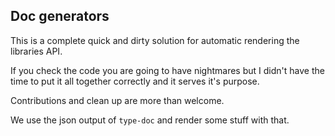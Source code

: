 ## Doc generators

This is a complete quick and dirty solution for
automatic rendering the libraries API.

If you check the code you are going to have nightmares but I didn't
have the time to put it all together correctly and it serves it's purpose.

Contributions and clean up are more than welcome.

We use the json output of `type-doc` and render some stuff with that.
